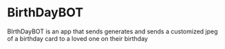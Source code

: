 # BirthDayBOT
BIrthDayBOT is an app that sends generates and sends a customized jpeg of a birthday card to a loved one on their birthday
